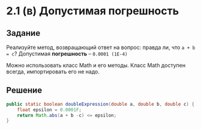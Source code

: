 # 2.1 (в) Допустимая погрешность

## Задание

Реализуйте метод, возвращающий ответ на вопрос: правда ли, что `a + b = c`?
Допустимая **погрешность** – `0.0001 (1E-4)`

Можно использовать класс Math и его методы. 
Класс Math доступен всегда, импортировать его не надо.

## Решение
```java
public static boolean doubleExpression(double a, double b, double c) {
    float epsilon = 0.0001F;
    return Math.abs(a + b -c) <= epsilon;
}
```
